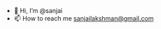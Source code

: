 - 👋 Hi, I’m @sanjai
- 📫 How to reach me sanjailakshman@gmail.com

<!---
devopsboy/devopsboy-sanjai is a ✨ special ✨ repository because its `README.md` (this file) appears on your GitHub profile.
You can click the Preview link to take a look at your changes.
--->

